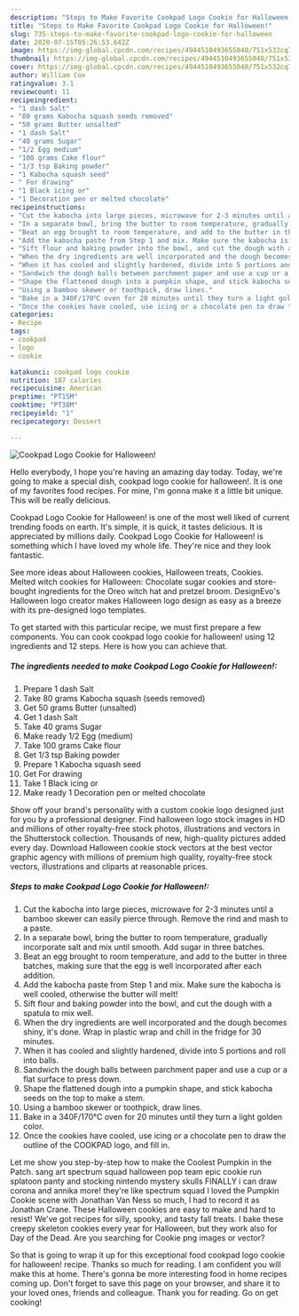 ```yaml
---
description: "Steps to Make Favorite Cookpad Logo Cookie for Halloween!"
title: "Steps to Make Favorite Cookpad Logo Cookie for Halloween!"
slug: 735-steps-to-make-favorite-cookpad-logo-cookie-for-halloween
date: 2020-07-15T05:26:53.642Z
image: https://img-global.cpcdn.com/recipes/4944510493655040/751x532cq70/cookpad-logo-cookie-for-halloween-recipe-main-photo.jpg
thumbnail: https://img-global.cpcdn.com/recipes/4944510493655040/751x532cq70/cookpad-logo-cookie-for-halloween-recipe-main-photo.jpg
cover: https://img-global.cpcdn.com/recipes/4944510493655040/751x532cq70/cookpad-logo-cookie-for-halloween-recipe-main-photo.jpg
author: William Cox
ratingvalue: 3.1
reviewcount: 11
recipeingredient:
- "1 dash Salt"
- "80 grams Kabocha squash seeds removed"
- "50 grams Butter unsalted"
- "1 dash Salt"
- "40 grams Sugar"
- "1/2 Egg medium"
- "100 grams Cake flour"
- "1/3 tsp Baking powder"
- "1 Kabocha squash seed"
- " For drawing"
- "1 Black icing or"
- "1 Decoration pen or melted chocolate"
recipeinstructions:
- "Cut the kabocha into large pieces, microwave for 2-3 minutes until a bamboo skewer can easily pierce through. Remove the rind and mash to a paste."
- "In a separate bowl, bring the butter to room temperature, gradually incorporate salt and mix until smooth. Add sugar in three batches."
- "Beat an egg brought to room temperature, and add to the butter in three batches, making sure that the egg is well incorporated after each addition."
- "Add the kabocha paste from Step 1 and mix. Make sure the kabocha is well cooled, otherwise the butter will melt!"
- "Sift flour and baking powder into the bowl, and cut the dough with a spatula to mix well."
- "When the dry ingredients are well incorporated and the dough becomes shiny, it&#39;s done. Wrap in plastic wrap and chill in the fridge for 30 minutes."
- "When it has cooled and slightly hardened, divide into 5 portions and roll into balls."
- "Sandwich the dough balls between parchment paper and use a cup or a flat surface to press down."
- "Shape the flattened dough into a pumpkin shape, and stick kabocha seeds on the top to make a stem."
- "Using a bamboo skewer or toothpick, draw lines."
- "Bake in a 340F/170℃ oven for 20 minutes until they turn a light golden color."
- "Once the cookies have cooled, use icing or a chocolate pen to draw the outline of the COOKPAD logo, and fill in."
categories:
- Recipe
tags:
- cookpad
- logo
- cookie

katakunci: cookpad logo cookie 
nutrition: 187 calories
recipecuisine: American
preptime: "PT15M"
cooktime: "PT38M"
recipeyield: "1"
recipecategory: Dessert

---
```



![Cookpad Logo Cookie for Halloween!](https://img-global.cpcdn.com/recipes/4944510493655040/751x532cq70/cookpad-logo-cookie-for-halloween-recipe-main-photo.jpg)

Hello everybody, I hope you're having an amazing day today. Today, we're going to make a special dish, cookpad logo cookie for halloween!. It is one of my favorites food recipes. For mine, I'm gonna make it a little bit unique. This will be really delicious.

Cookpad Logo Cookie for Halloween! is one of the most well liked of current trending foods on earth. It's simple, it is quick, it tastes delicious. It is appreciated by millions daily. Cookpad Logo Cookie for Halloween! is something which I have loved my whole life. They're nice and they look fantastic.

See more ideas about Halloween cookies, Halloween treats, Cookies. Melted witch cookies for Halloween: Chocolate sugar cookies and store-bought ingredients for the Oreo witch hat and pretzel broom. DesignEvo&#39;s Halloween logo creator makes Halloween logo design as easy as a breeze with its pre-designed logo templates.


To get started with this particular recipe, we must first prepare a few components. You can cook cookpad logo cookie for halloween! using 12 ingredients and 12 steps. Here is how you can achieve that.

<!--inarticleads1-->

##### The ingredients needed to make Cookpad Logo Cookie for Halloween!:

1. Prepare 1 dash Salt
1. Take 80 grams Kabocha squash (seeds removed)
1. Get 50 grams Butter (unsalted)
1. Get 1 dash Salt
1. Take 40 grams Sugar
1. Make ready 1/2 Egg (medium)
1. Take 100 grams Cake flour
1. Get 1/3 tsp Baking powder
1. Prepare 1 Kabocha squash seed
1. Get  For drawing
1. Take 1 Black icing or
1. Make ready 1 Decoration pen or melted chocolate


Show off your brand&#39;s personality with a custom cookie logo designed just for you by a professional designer. Find halloween logo stock images in HD and millions of other royalty-free stock photos, illustrations and vectors in the Shutterstock collection. Thousands of new, high-quality pictures added every day. Download Halloween cookie stock vectors at the best vector graphic agency with millions of premium high quality, royalty-free stock vectors, illustrations and cliparts at reasonable prices. 

<!--inarticleads2-->

##### Steps to make Cookpad Logo Cookie for Halloween!:

1. Cut the kabocha into large pieces, microwave for 2-3 minutes until a bamboo skewer can easily pierce through. Remove the rind and mash to a paste.
1. In a separate bowl, bring the butter to room temperature, gradually incorporate salt and mix until smooth. Add sugar in three batches.
1. Beat an egg brought to room temperature, and add to the butter in three batches, making sure that the egg is well incorporated after each addition.
1. Add the kabocha paste from Step 1 and mix. Make sure the kabocha is well cooled, otherwise the butter will melt!
1. Sift flour and baking powder into the bowl, and cut the dough with a spatula to mix well.
1. When the dry ingredients are well incorporated and the dough becomes shiny, it&#39;s done. Wrap in plastic wrap and chill in the fridge for 30 minutes.
1. When it has cooled and slightly hardened, divide into 5 portions and roll into balls.
1. Sandwich the dough balls between parchment paper and use a cup or a flat surface to press down.
1. Shape the flattened dough into a pumpkin shape, and stick kabocha seeds on the top to make a stem.
1. Using a bamboo skewer or toothpick, draw lines.
1. Bake in a 340F/170℃ oven for 20 minutes until they turn a light golden color.
1. Once the cookies have cooled, use icing or a chocolate pen to draw the outline of the COOKPAD logo, and fill in.


Let me show you step-by-step how to make the Coolest Pumpkin in the Patch. sang art spectrum squad halloween pop team epic cookie run splatoon panty and stocking nintendo mystery skulls FINALLY i can draw corona and annika more! they&#39;re like spectrum squad I loved the Pumpkin Cookie scene with Jonathan Van Ness so much, I had to record it as Jonathan Crane. These Halloween cookies are easy to make and hard to resist! We&#39;ve got recipes for silly, spooky, and tasty fall treats. I bake these creepy skeleton cookies every year for Halloween, but they work also for Day of the Dead. Are you searching for Cookie png images or vector? 

So that is going to wrap it up for this exceptional food cookpad logo cookie for halloween! recipe. Thanks so much for reading. I am confident you will make this at home. There's gonna be more interesting food in home recipes coming up. Don't forget to save this page on your browser, and share it to your loved ones, friends and colleague. Thank you for reading. Go on get cooking!
